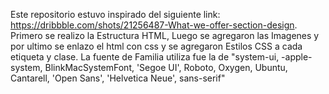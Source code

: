 Este repositorio estuvo inspirado del siguiente link: https://dribbble.com/shots/21256487-What-we-offer-section-design.
Primero se realizo la Estructura HTML, Luego se agregaron las Imagenes y por ultimo se enlazo el html con css y se agregaron Estilos CSS a cada etiqueta y clase.
La fuente de Familia utiliza fue la de "system-ui, -apple-system, BlinkMacSystemFont, 'Segoe UI', Roboto, Oxygen, Ubuntu, Cantarell, 'Open Sans', 'Helvetica Neue', sans-serif"
